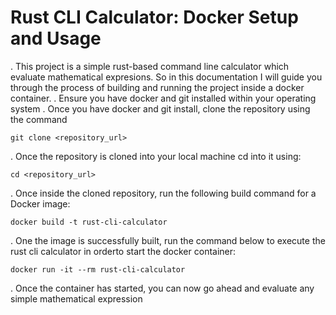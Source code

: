# Rust CLI Calculator: Docker Setup and Usage

. This project is a simple rust-based command line calculator which evaluate mathematical expresions. So in this documentation I will guide you through the process of building and running the project inside a docker container.
. Ensure you have docker and git installed within your operating system
. Once you have docker and git install, clone the repository using the command
```
git clone <repository_url>

```

. Once the repository is cloned into your local machine cd into it using:
```
cd <repository_url>

```

. Once inside the cloned repository, run the following build command for a Docker image: 
```
docker build -t rust-cli-calculator

```

. One the image is successfully built, run the command below to execute the rust cli calculator in orderto start the docker container:
```
docker run -it --rm rust-cli-calculator

```

. Once the container has started, you can now go ahead and evaluate any simple mathematical expression

